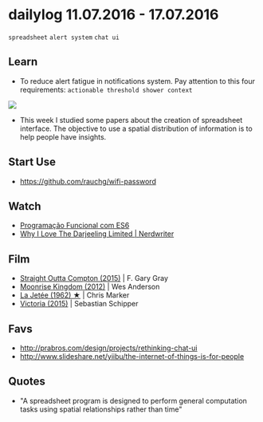 # dailylog 11.07.2016 - 17.07.2016

`spreadsheet` `alert system` `chat ui`

## Learn
- To reduce alert fatigue in notifications system. Pay attention to this four requirements: `actionable threshold shower context`

![](https://dl.dropboxusercontent.com/u/8015936/Screen%20Shot%202016-07-18%20at%2010.40.27%20AM.png)
- This week I studied some papers about the creation of spreadsheet interface. The objective to use a spatial distribution of information is to help people have insights. 

## Start Use

- https://github.com/rauchg/wifi-password

## Watch

- [Programação Funcional com ES6](https://www.youtube.com/watch?v=y97WSB4GRdA)
- [Why I Love The Darjeeling Limited | Nerdwriter](https://www.youtube.com/watch?v=kOzJcb1BLvM)

## Film

- [Straight Outta Compton (2015)](https://letterboxd.com/zehfernandes/film/straight-outta-compton/) | F. Gary Gray
- [Moonrise Kingdom (2012)](https://letterboxd.com/zehfernandes/film/moonrise-kingdom/) | Wes Anderson
- [La Jetée (1962) ★](https://letterboxd.com/zehfernandes/film/la-jetee/) | Chris Marker
- [Victoria (2015)](https://letterboxd.com/zehfernandes/film/victoria-2015/) | Sebastian Schipper

## Favs

- http://prabros.com/design/projects/rethinking-chat-ui
- http://www.slideshare.net/yiibu/the-internet-of-things-is-for-people

## Quotes

- "A spreadsheet program is designed to perform general computation tasks using spatial relationships rather than time"
